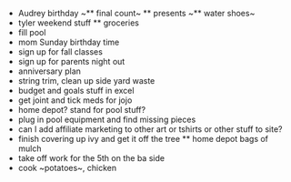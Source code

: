 * Audrey birthday
~** final count~
** presents
~** water shoes~
* tyler weekend stuff
** groceries 
* fill pool
* mom Sunday birthday time
* sign up for fall classes
* sign up for parents night out
* anniversary plan
* string trim, clean up side yard waste
* budget and goals stuff in excel
* get joint and tick meds for jojo
* home depot? stand for pool stuff?
* plug in pool equipment and find missing pieces
* can I add affiliate marketing to other art or tshirts or other stuff to site?
* finish covering up ivy and get it off the tree 
** home depot bags of mulch
* take off work for the 5th on the ba side
* cook ~potatoes~, chicken